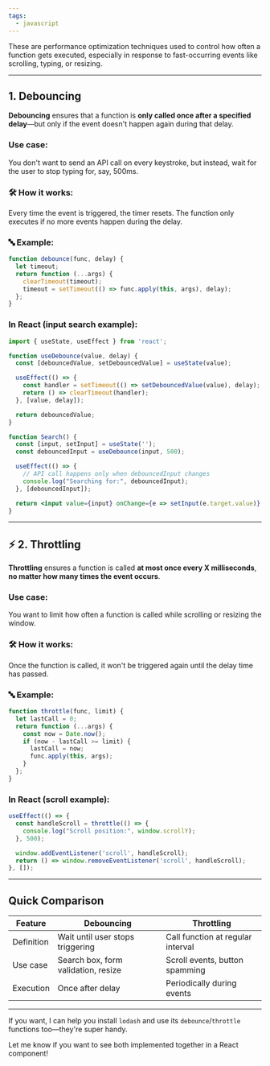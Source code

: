 ```yaml
---
tags:
  - javascript
---
```

 These are performance optimization techniques used to control how often a function gets executed, especially in response to fast-occurring events like scrolling, typing, or resizing.

---
##  1. Debouncing

**Debouncing** ensures that a function is **only called once after a specified delay**—but only if the event doesn't happen again during that delay.

###  Use case:

You don't want to send an API call on every keystroke, but instead, wait for the user to stop typing for, say, 500ms.

### 🛠 How it works:

Every time the event is triggered, the timer resets. The function only executes if no more events happen during the delay.

### 🔤 Example:

```javascript
function debounce(func, delay) {
  let timeout;
  return function (...args) {
    clearTimeout(timeout);
    timeout = setTimeout(() => func.apply(this, args), delay);
  };
}
```

###  In React (input search example):

```jsx
import { useState, useEffect } from 'react';

function useDebounce(value, delay) {
  const [debouncedValue, setDebouncedValue] = useState(value);

  useEffect(() => {
    const handler = setTimeout(() => setDebouncedValue(value), delay);
    return () => clearTimeout(handler);
  }, [value, delay]);

  return debouncedValue;
}
```

```jsx
function Search() {
  const [input, setInput] = useState('');
  const debouncedInput = useDebounce(input, 500);

  useEffect(() => {
    // API call happens only when debouncedInput changes
    console.log("Searching for:", debouncedInput);
  }, [debouncedInput]);

  return <input value={input} onChange={e => setInput(e.target.value)} />;
}
```

---

## ⚡ 2. Throttling

**Throttling** ensures a function is called **at most once every X milliseconds**, **no matter how many times the event occurs**.

###  Use case:

You want to limit how often a function is called while scrolling or resizing the window.

### 🛠 How it works:

Once the function is called, it won't be triggered again until the delay time has passed.

### 🔤 Example:

```javascript
function throttle(func, limit) {
  let lastCall = 0;
  return function (...args) {
    const now = Date.now();
    if (now - lastCall >= limit) {
      lastCall = now;
      func.apply(this, args);
    }
  };
}
```

###  In React (scroll example):

```jsx
useEffect(() => {
  const handleScroll = throttle(() => {
    console.log("Scroll position:", window.scrollY);
  }, 500);

  window.addEventListener('scroll', handleScroll);
  return () => window.removeEventListener('scroll', handleScroll);
}, []);
```

---

## Quick Comparison

|Feature|Debouncing|Throttling|
|---|---|---|
|Definition|Wait until user stops triggering|Call function at regular interval|
|Use case|Search box, form validation, resize|Scroll events, button spamming|
|Execution|Once after delay|Periodically during events|

---

If you want, I can help you install `lodash` and use its `debounce`/`throttle` functions too—they're super handy.

Let me know if you want to see both implemented together in a React component!